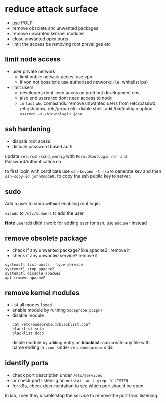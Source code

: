# reduce attack surface
- use POLP
- remove obsolete and unwanted packages
- remove unwanted kenrnel modules
- close unwanted open ports
- limit the access be removing root preveliges etc.

## limit node access
-  user private network
   - limit public network acces. use vpn
   - if vpn not possibnle use authorized networks (i.e. whitelist ips)
- limit users
  - developers dont need acces on prod but development env
  - also end users too dont need access to node
  - `id` `last` `who` commands. remove unwanted users from /etc/passwd, /etc/shadow, /etc/group etc. diable shell, add /bin/nologin option. `usermod -s /bin/nologin john`


## ssh hardening
- disbale root acess
- disbale password based auth

update `/etc/ssh/sshd_config` with `PermitRootLogin no' and `PasswordAuthentication no`

to first login with certificate use `ssh-keygen -t rsa` to generate key and then `ssh-copy-id john@node01` to copy the ssh public key to server.

## sudo
Add a user to sudo without enabling root login.

`visudo` to `/etc/sudoers` to add the user.

**Note** `useradd` didn't work for adding user for ssh. use `adduser` instead

## remove obsolete package
- check if any unwanted package?  like apache2.. remove it
- check if any unwanted service?  remove it 
````
systemctl list-units --type service
systemctl stop apache2
systemctl disable apache2
apt remove apache2
````

## remove kernel modules
- list all modes `lsmod`
- enable module by running `modeprobe pcspkr`
- disable module
  ````
  cat /etc/modeprobe.d/blacklist.conf
  blacklist sctp
  blacklist dccp
  ````
  disble module by adding entry as **blacklist**. can create any file with name ending in `.conf` under `/etc/modeprobe.d` dir.

## identify ports
- check port description under  `/etc/services`
- or check port listening on `netstat -an | grep -W LISTEN`
- for k8s, check documentation to see which port should be open.

In lab, i see they disable/stop the service to remove the port from listening.
